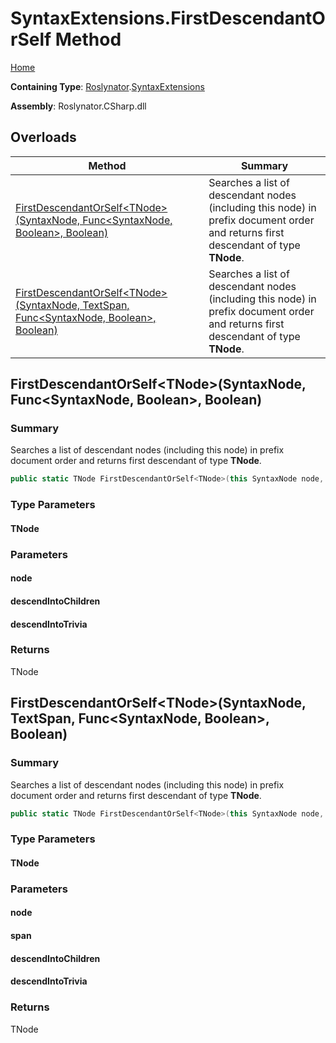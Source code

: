 # SyntaxExtensions\.FirstDescendantOrSelf Method

[Home](../../../README.md)

**Containing Type**: [Roslynator](../../README.md)\.[SyntaxExtensions](../README.md)

**Assembly**: Roslynator\.CSharp\.dll

## Overloads

| Method | Summary |
| ------ | ------- |
| [FirstDescendantOrSelf\<TNode>(SyntaxNode, Func\<SyntaxNode, Boolean>, Boolean)](#Roslynator_SyntaxExtensions_FirstDescendantOrSelf__1_Microsoft_CodeAnalysis_SyntaxNode_System_Func_Microsoft_CodeAnalysis_SyntaxNode_System_Boolean__System_Boolean_) | Searches a list of descendant nodes \(including this node\) in prefix document order and returns first descendant of type **TNode**\. |
| [FirstDescendantOrSelf\<TNode>(SyntaxNode, TextSpan, Func\<SyntaxNode, Boolean>, Boolean)](#Roslynator_SyntaxExtensions_FirstDescendantOrSelf__1_Microsoft_CodeAnalysis_SyntaxNode_Microsoft_CodeAnalysis_Text_TextSpan_System_Func_Microsoft_CodeAnalysis_SyntaxNode_System_Boolean__System_Boolean_) | Searches a list of descendant nodes \(including this node\) in prefix document order and returns first descendant of type **TNode**\. |

## FirstDescendantOrSelf\<TNode>\(SyntaxNode, Func\<SyntaxNode, Boolean>, Boolean\)<a name="Roslynator_SyntaxExtensions_FirstDescendantOrSelf__1_Microsoft_CodeAnalysis_SyntaxNode_System_Func_Microsoft_CodeAnalysis_SyntaxNode_System_Boolean__System_Boolean_"></a>

### Summary

Searches a list of descendant nodes \(including this node\) in prefix document order and returns first descendant of type **TNode**\.

```csharp
public static TNode FirstDescendantOrSelf<TNode>(this SyntaxNode node, Func<SyntaxNode, bool> descendIntoChildren = null, bool descendIntoTrivia = false) where TNode : Microsoft.CodeAnalysis.SyntaxNode
```

### Type Parameters

#### TNode

### Parameters

#### node

#### descendIntoChildren

#### descendIntoTrivia

### Returns

TNode

## FirstDescendantOrSelf\<TNode>\(SyntaxNode, TextSpan, Func\<SyntaxNode, Boolean>, Boolean\)<a name="Roslynator_SyntaxExtensions_FirstDescendantOrSelf__1_Microsoft_CodeAnalysis_SyntaxNode_Microsoft_CodeAnalysis_Text_TextSpan_System_Func_Microsoft_CodeAnalysis_SyntaxNode_System_Boolean__System_Boolean_"></a>

### Summary

Searches a list of descendant nodes \(including this node\) in prefix document order and returns first descendant of type **TNode**\.

```csharp
public static TNode FirstDescendantOrSelf<TNode>(this SyntaxNode node, TextSpan span, Func<SyntaxNode, bool> descendIntoChildren = null, bool descendIntoTrivia = false) where TNode : Microsoft.CodeAnalysis.SyntaxNode
```

### Type Parameters

#### TNode

### Parameters

#### node

#### span

#### descendIntoChildren

#### descendIntoTrivia

### Returns

TNode

